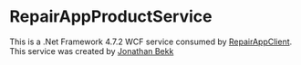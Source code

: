 # RepairAppProductService
This is a .Net Framework 4.7.2 WCF service consumed by [RepairAppClient](https://github.com/mattsell82/RepairAppClient).  
This service was created by [Jonathan Bekk](https://github.com/Jontebekk)
